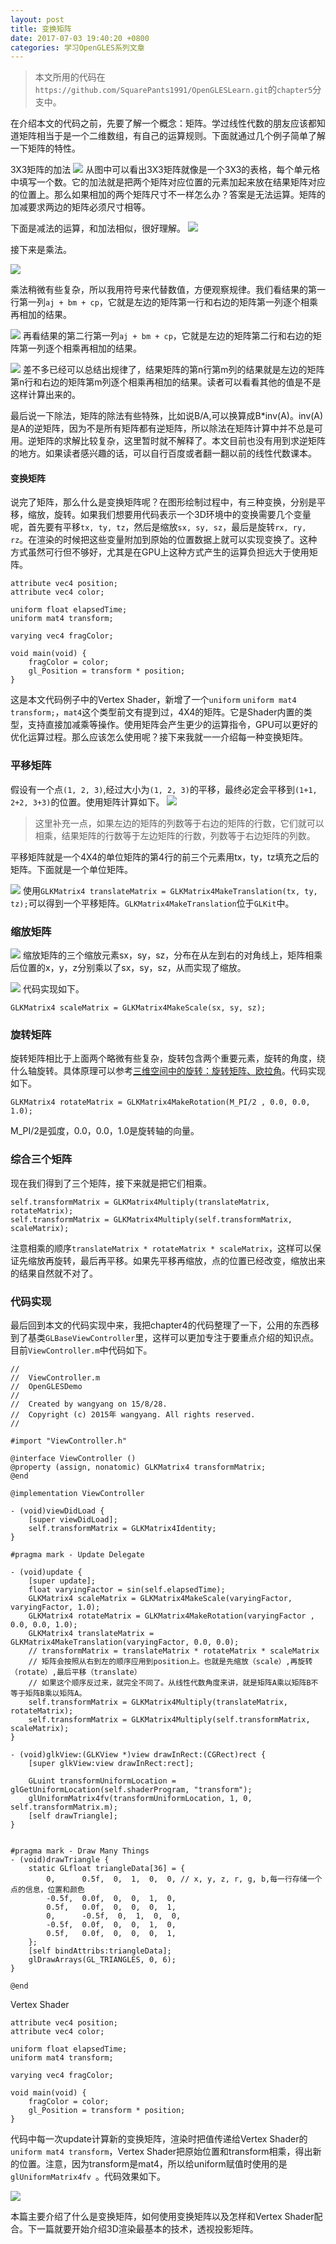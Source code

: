 ```yaml
---
layout: post
title: 变换矩阵
date: 2017-07-03 19:40:20 +0800
categories: 学习OpenGLES系列文章
---
```



> 本文所用的代码在`https://github.com/SquarePants1991/OpenGLESLearn.git`的`chapter5`分支中。

在介绍本文的代码之前，先要了解一个概念：矩阵。学过线性代数的朋友应该都知道矩阵相当于是一个二维数组，有自己的运算规则。下面就通过几个例子简单了解一下矩阵的特性。

3X3矩阵的加法
![](http://upload-images.jianshu.io/upload_images/2949750-266eac962333cf39.png?imageMogr2/auto-orient/strip%7CimageView2/2/w/1240)
从图中可以看出3X3矩阵就像是一个3X3的表格，每个单元格中填写一个数。它的加法就是把两个矩阵对应位置的元素加起来放在结果矩阵对应的位置上。那么如果相加的两个矩阵尺寸不一样怎么办？答案是无法运算。矩阵的加减要求两边的矩阵必须尺寸相等。

下面是减法的运算，和加法相似，很好理解。
![](http://upload-images.jianshu.io/upload_images/2949750-8380154681965534.png?imageMogr2/auto-orient/strip%7CimageView2/2/w/1240)

接下来是乘法。


![](http://upload-images.jianshu.io/upload_images/2949750-68555d92feaab7ea.png?imageMogr2/auto-orient/strip%7CimageView2/2/w/1240)

乘法稍微有些复杂，所以我用符号来代替数值，方便观察规律。我们看结果的第一行第一列`aj + bm + cp`，它就是左边的矩阵第一行和右边的矩阵第一列逐个相乘再相加的结果。

![](http://upload-images.jianshu.io/upload_images/2949750-d422b297809c5fe5.png?imageMogr2/auto-orient/strip%7CimageView2/2/w/1240)
再看结果的第二行第一列`aj + bm + cp`，它就是左边的矩阵第二行和右边的矩阵第一列逐个相乘再相加的结果。

![](http://upload-images.jianshu.io/upload_images/2949750-3377b65afb0eda54.png?imageMogr2/auto-orient/strip%7CimageView2/2/w/1240)
差不多已经可以总结出规律了，结果矩阵的第n行第m列的结果就是左边的矩阵第n行和右边的矩阵第m列逐个相乘再相加的结果。读者可以看看其他的值是不是这样计算出来的。

最后说一下除法，矩阵的除法有些特殊，比如说B/A,可以换算成B*inv(A)。inv(A)是A的逆矩阵，因为不是所有矩阵都有逆矩阵，所以除法在矩阵计算中并不总是可用。逆矩阵的求解比较复杂，这里暂时就不解释了。本文目前也没有用到求逆矩阵的地方。如果读者感兴趣的话，可以自行百度或者翻一翻以前的线性代数课本。

#### 变换矩阵
说完了矩阵，那么什么是变换矩阵呢？在图形绘制过程中，有三种变换，分别是平移，缩放，旋转。如果我们想要用代码表示一个3D环境中的变换需要几个变量呢，首先要有平移`tx, ty, tz`，然后是缩放`sx, sy, sz`，最后是旋转`rx, ry, rz`。在渲染的时候把这些变量附加到原始的位置数据上就可以实现变换了。这种方式虽然可行但不够好，尤其是在GPU上这种方式产生的运算负担远大于使用矩阵。
```
attribute vec4 position;
attribute vec4 color;

uniform float elapsedTime;
uniform mat4 transform;

varying vec4 fragColor;

void main(void) {
    fragColor = color;
    gl_Position = transform * position;
}
```
这是本文代码例子中的Vertex Shader，新增了一个`uniform` `uniform mat4 transform;`，`mat4`这个类型前文有提到过，4X4的矩阵。它是Shader内置的类型，支持直接加减乘等操作。使用矩阵会产生更少的运算指令，GPU可以更好的优化运算过程。那么应该怎么使用呢？接下来我就一一介绍每一种变换矩阵。

### 平移矩阵
假设有一个点`(1, 2, 3)`,经过大小为`(1, 2, 3)`的平移，最终必定会平移到`(1+1, 2+2, 3+3)`的位置。使用矩阵计算如下。
![](http://upload-images.jianshu.io/upload_images/2949750-7c4d85b914f7d725.png?imageMogr2/auto-orient/strip%7CimageView2/2/w/1240)
> 这里补充一点，如果左边的矩阵的列数等于右边的矩阵的行数，它们就可以相乘，结果矩阵的行数等于左边矩阵的行数，列数等于右边矩阵的列数。

平移矩阵就是一个4X4的单位矩阵的第4行的前三个元素用tx，ty，tz填充之后的矩阵。下面就是一个单位矩阵。

![](http://upload-images.jianshu.io/upload_images/2949750-c035ae46b03a5529.png?imageMogr2/auto-orient/strip%7CimageView2/2/w/1240)
使用`GLKMatrix4 translateMatrix = GLKMatrix4MakeTranslation(tx, ty, tz);`可以得到一个平移矩阵。`GLKMatrix4MakeTranslation`位于`GLKit`中。

### 缩放矩阵

![](http://upload-images.jianshu.io/upload_images/2949750-d9bceb7595279c26.png?imageMogr2/auto-orient/strip%7CimageView2/2/w/1240)
缩放矩阵的三个缩放元素sx，sy，sz，分布在从左到右的对角线上，矩阵相乘后位置的x，y，z分别乘以了sx，sy，sz，从而实现了缩放。

![](http://upload-images.jianshu.io/upload_images/2949750-13e2f58d5d8c132f.png?imageMogr2/auto-orient/strip%7CimageView2/2/w/1240)
代码实现如下。
```
GLKMatrix4 scaleMatrix = GLKMatrix4MakeScale(sx, sy, sz);
```

### 旋转矩阵
旋转矩阵相比于上面两个略微有些复杂，旋转包含两个重要元素，旋转的角度，绕什么轴旋转。具体原理可以参考[三维空间中的旋转：旋转矩阵、欧拉角](http://blog.miskcoo.com/2016/12/rotation-in-3d-space)。代码实现如下。
```
GLKMatrix4 rotateMatrix = GLKMatrix4MakeRotation(M_PI/2 , 0.0, 0.0, 1.0);
```
M_PI/2是弧度，0.0，0.0，1.0是旋转轴的向量。

### 综合三个矩阵
现在我们得到了三个矩阵，接下来就是把它们相乘。
```
self.transformMatrix = GLKMatrix4Multiply(translateMatrix, rotateMatrix);
self.transformMatrix = GLKMatrix4Multiply(self.transformMatrix, scaleMatrix);
```
注意相乘的顺序`translateMatrix * rotateMatrix * scaleMatrix`，这样可以保证先缩放再旋转，最后再平移。如果先平移再缩放，点的位置已经改变，缩放出来的结果自然就不对了。

### 代码实现
最后回到本文的代码实现中来，我把chapter4的代码整理了一下，公用的东西移到了基类`GLBaseViewController`里，这样可以更加专注于要重点介绍的知识点。目前`ViewController.m`中代码如下。
```
//
//  ViewController.m
//  OpenGLESDemo
//
//  Created by wangyang on 15/8/28.
//  Copyright (c) 2015年 wangyang. All rights reserved.
//

#import "ViewController.h"

@interface ViewController ()
@property (assign, nonatomic) GLKMatrix4 transformMatrix;
@end

@implementation ViewController

- (void)viewDidLoad {
    [super viewDidLoad];
    self.transformMatrix = GLKMatrix4Identity;
}

#pragma mark - Update Delegate

- (void)update {
    [super update];
    float varyingFactor = sin(self.elapsedTime);
    GLKMatrix4 scaleMatrix = GLKMatrix4MakeScale(varyingFactor, varyingFactor, 1.0);
    GLKMatrix4 rotateMatrix = GLKMatrix4MakeRotation(varyingFactor , 0.0, 0.0, 1.0);
    GLKMatrix4 translateMatrix = GLKMatrix4MakeTranslation(varyingFactor, 0.0, 0.0);
    // transformMatrix = translateMatrix * rotateMatrix * scaleMatrix
    // 矩阵会按照从右到左的顺序应用到position上。也就是先缩放（scale）,再旋转（rotate）,最后平移（translate）
    // 如果这个顺序反过来，就完全不同了。从线性代数角度来讲，就是矩阵A乘以矩阵B不等于矩阵B乘以矩阵A。
    self.transformMatrix = GLKMatrix4Multiply(translateMatrix, rotateMatrix);
    self.transformMatrix = GLKMatrix4Multiply(self.transformMatrix, scaleMatrix);
}

- (void)glkView:(GLKView *)view drawInRect:(CGRect)rect {
    [super glkView:view drawInRect:rect];
    
    GLuint transformUniformLocation = glGetUniformLocation(self.shaderProgram, "transform");
    glUniformMatrix4fv(transformUniformLocation, 1, 0, self.transformMatrix.m);
    [self drawTriangle];
}


#pragma mark - Draw Many Things
- (void)drawTriangle {
    static GLfloat triangleData[36] = {
        0,      0.5f,  0,  1,  0,  0, // x, y, z, r, g, b,每一行存储一个点的信息，位置和颜色
        -0.5f,  0.0f,  0,  0,  1,  0,
        0.5f,   0.0f,  0,  0,  0,  1,
        0,      -0.5f,  0,  1,  0,  0,
        -0.5f,  0.0f,  0,  0,  1,  0,
        0.5f,   0.0f,  0,  0,  0,  1,
    };
    [self bindAttribs:triangleData];
    glDrawArrays(GL_TRIANGLES, 0, 6);
}

@end

```
Vertex Shader
```
attribute vec4 position;
attribute vec4 color;

uniform float elapsedTime;
uniform mat4 transform;

varying vec4 fragColor;

void main(void) {
    fragColor = color;
    gl_Position = transform * position;
}
```
代码中每一次update计算新的变换矩阵，渲染时把值传递给Vertex Shader的`uniform mat4 transform`，Vertex Shader把原始位置和transform相乘，得出新的位置。注意，因为transform是mat4，所以给uniform赋值时使用的是`glUniformMatrix4fv `。代码效果如下。

![](http://upload-images.jianshu.io/upload_images/2949750-50769000aa48a408.gif?imageMogr2/auto-orient/strip)

本篇主要介绍了什么是变换矩阵，如何使用变换矩阵以及怎样和Vertex Shader配合。下一篇就要开始介绍3D渲染最基本的技术，透视投影矩阵。
